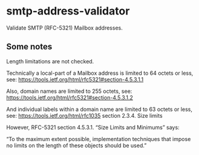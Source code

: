 # smtp-address-validator

Validate SMTP (RFC-5321) Mailbox addresses.

## Some notes

Length limitations are not checked.

Technically a local-part of a Mailbox address is limited to 64 octets
or less, see: <https://tools.ietf.org/html/rfc5321#section-4.5.3.1.1>

Also, domain names are limited to 255 octets, see:
<https://tools.ietf.org/html/rfc5321#section-4.5.3.1.2>

And individual labels within a domain name are limited to 63
octets or less, see:
<https://tools.ietf.org/html/rfc1035> section 2.3.4. Size limits

However, RFC-5321 section 4.5.3.1. “Size Limits and Minimums” says:

“To the maximum extent possible, implementation techniques that impose
no limits on the length of these objects should be used.”
